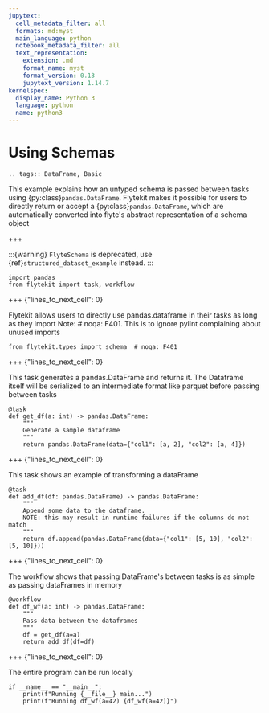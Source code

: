 ```yaml
---
jupytext:
  cell_metadata_filter: all
  formats: md:myst
  main_language: python
  notebook_metadata_filter: all
  text_representation:
    extension: .md
    format_name: myst
    format_version: 0.13
    jupytext_version: 1.14.7
kernelspec:
  display_name: Python 3
  language: python
  name: python3
---
```


# Using Schemas

```{eval-rst}
.. tags:: DataFrame, Basic
```

This example explains how an untyped schema is passed between tasks using {py:class}`pandas.DataFrame`.
Flytekit makes it possible for users to directly return or accept a {py:class}`pandas.DataFrame`, which are automatically
converted into flyte's abstract representation of a schema object

+++

:::{warning}
`FlyteSchema` is deprecated, use {ref}`structured_dataset_example` instead.
:::

```{code-cell}
import pandas
from flytekit import task, workflow
```

+++ {"lines_to_next_cell": 0}

Flytekit allows users to directly use pandas.dataframe in their tasks as long as they import
Note: # noqa: F401. This is to ignore pylint complaining about unused imports

```{code-cell}
from flytekit.types import schema  # noqa: F401
```

+++ {"lines_to_next_cell": 0}

This task generates a pandas.DataFrame and returns it. The Dataframe itself will be serialized to an intermediate
format like parquet before passing between tasks

```{code-cell}
@task
def get_df(a: int) -> pandas.DataFrame:
    """
    Generate a sample dataframe
    """
    return pandas.DataFrame(data={"col1": [a, 2], "col2": [a, 4]})
```

+++ {"lines_to_next_cell": 0}

This task shows an example of transforming a dataFrame

```{code-cell}
@task
def add_df(df: pandas.DataFrame) -> pandas.DataFrame:
    """
    Append some data to the dataframe.
    NOTE: this may result in runtime failures if the columns do not match
    """
    return df.append(pandas.DataFrame(data={"col1": [5, 10], "col2": [5, 10]}))
```

+++ {"lines_to_next_cell": 0}

The workflow shows that passing DataFrame's between tasks is as simple as passing dataFrames in memory

```{code-cell}
@workflow
def df_wf(a: int) -> pandas.DataFrame:
    """
    Pass data between the dataframes
    """
    df = get_df(a=a)
    return add_df(df=df)
```

+++ {"lines_to_next_cell": 0}

The entire program can be run locally

```{code-cell}
if __name__ == "__main__":
    print(f"Running {__file__} main...")
    print(f"Running df_wf(a=42) {df_wf(a=42)}")
```
